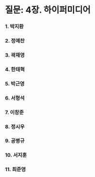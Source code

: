 # 질문: 4장. 하이퍼미디어

### 1. 박지환

>

### 2. 정예찬

>

### 3. 곽재영

>

### 4. 한태혁

>

### 5. 박근영

>

### 6. 서형석

>

### 7. 이창준

>

### 8. 정시우

>

### 9. 공병규

>

### 10. 서지훈

>

### 11. 최준영

>
